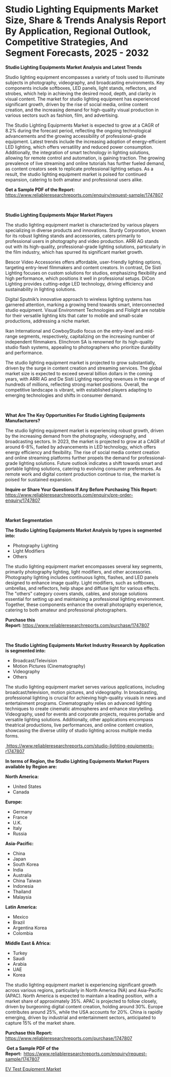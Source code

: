 <p><h1>Studio Lighting Equipments Market Size, Share & Trends Analysis Report By Application, Regional Outlook, Competitive Strategies, And Segment Forecasts, 2025 - 2032</h1></p><p><strong>Studio Lighting Equipments Market Analysis and Latest Trends</strong></p>
<p><p>Studio lighting equipment encompasses a variety of tools used to illuminate subjects in photography, videography, and broadcasting environments. Key components include softboxes, LED panels, light stands, reflectors, and strobes, which help in achieving the desired mood, depth, and clarity in visual content. The market for studio lighting equipment has experienced significant growth, driven by the rise of social media, online content creation, and the increasing demand for high-quality visual production in various sectors such as fashion, film, and advertising.</p><p>The Studio Lighting Equipments Market is expected to grow at a CAGR of 8.2% during the forecast period, reflecting the ongoing technological advancements and the growing accessibility of professional-grade equipment. Latest trends include the increasing adoption of energy-efficient LED lighting, which offers versatility and reduced power consumption. Additionally, the integration of smart technology in lighting solutions, allowing for remote control and automation, is gaining traction. The growing prevalence of live streaming and online tutorials has further fueled demand, as content creators seek to replicate professional lighting setups. As a result, the studio lighting equipment market is poised for continued expansion, catering to both amateur and professional users alike.</p></p>
<p><strong>Get a Sample PDF of the Report:&nbsp;</strong> <a href="https://www.reliableresearchreports.com/enquiry/request-sample/1747807?utm_campaign=2331&utm_medium=2&utm_source=Github&utm_content=ia&utm_term=18022025&utm_id=studio-lighting-equipments">https://www.reliableresearchreports.com/enquiry/request-sample/1747807</a></p>
<p>&nbsp;</p>
<p><strong>Studio Lighting Equipments Major Market Players</strong></p>
<p><p>The studio lighting equipment market is characterized by various players specializing in diverse products and innovations. Sturdy Corporation, known for its robust lighting stands and accessories, caters primarily to professional users in photography and video production. ARRI AG stands out with its high-quality, professional-grade lighting solutions, particularly in the film industry, which has spurred its significant market growth.</p><p>Bescor Video Accessories offers affordable, user-friendly lighting options, targeting entry-level filmmakers and content creators. In contrast, De Sisti Lighting focuses on custom solutions for studios, emphasizing flexibility and high performance, which positions it well in professional setups. DiCon Lighting provides cutting-edge LED technology, driving efficiency and sustainability in lighting solutions.</p><p>Digital Sputnik’s innovative approach to wireless lighting systems has garnered attention, marking a growing trend towards smart, interconnected studio equipment. Visual Environment Technologies and Flolight are notable for their versatile lighting kits that cater to mobile and small-scale productions, addressing a niche market.</p><p>Ikan International and CowboyStudio focus on the entry-level and mid-range segments, respectively, capitalizing on the increasing number of independent filmmakers. Elinchrom SA is renowned for its high-quality studio flash systems, appealing to photographers who prioritize durability and performance.</p><p>The studio lighting equipment market is projected to grow substantially, driven by the surge in content creation and streaming services. The global market size is expected to exceed several billion dollars in the coming years, with ARRI AG and De Sisti Lighting reporting revenues in the range of hundreds of millions, reflecting strong market positions. Overall, the competitive landscape is vibrant, with established players adapting to emerging technologies and shifts in consumer demand.</p></p>
<p>&nbsp;</p>
<p><strong>What Are The Key Opportunities For Studio Lighting Equipments Manufacturers?</strong></p>
<p><p>The studio lighting equipment market is experiencing robust growth, driven by the increasing demand from the photography, videography, and broadcasting sectors. In 2023, the market is projected to grow at a CAGR of around 6-8%, fueled by advancements in LED technology, which offers energy efficiency and flexibility. The rise of social media content creation and online streaming platforms further propels the demand for professional-grade lighting solutions. Future outlook indicates a shift towards smart and portable lighting solutions, catering to evolving consumer preferences. As remote work and digital content production continue to rise, the market is poised for sustained expansion.</p></p>
<p><strong>Inquire or Share Your Questions If Any Before Purchasing This Report:</strong> <a href="https://www.reliableresearchreports.com/enquiry/pre-order-enquiry/1747807?utm_campaign=2331&utm_medium=2&utm_source=Github&utm_content=ia&utm_term=18022025&utm_id=studio-lighting-equipments">https://www.reliableresearchreports.com/enquiry/pre-order-enquiry/1747807</a></p>
<p>&nbsp;</p>
<p><strong>Market Segmentation</strong></p>
<p><strong>The Studio Lighting Equipments Market Analysis by types is segmented into:</strong></p>
<p><ul><li>Photography Lighting</li><li>Light Modifiers</li><li>Others</li></ul></p>
<p><p>The studio lighting equipment market encompasses several key segments, primarily photography lighting, light modifiers, and other accessories. Photography lighting includes continuous lights, flashes, and LED panels designed to enhance image quality. Light modifiers, such as softboxes, umbrellas, and reflectors, help shape and diffuse light for various effects. The "others" category covers stands, cables, and storage solutions essential for setting up and maintaining a professional lighting environment. Together, these components enhance the overall photography experience, catering to both amateur and professional photographers.</p></p>
<p><strong>Purchase this Report:&nbsp;</strong><a href="https://www.reliableresearchreports.com/purchase/1747807?utm_campaign=2331&utm_medium=2&utm_source=Github&utm_content=ia&utm_term=18022025&utm_id=studio-lighting-equipments">https://www.reliableresearchreports.com/purchase/1747807</a></p>
<p>&nbsp;</p>
<p><strong>The Studio Lighting Equipments Market Industry Research by Application is segmented into:</strong></p>
<p><ul><li>Broadcast/Television</li><li>Motion Pictures (Cinematography)</li><li>Videography</li><li>Others</li></ul></p>
<p><p>The studio lighting equipment market serves various applications, including broadcast/television, motion pictures, and videography. In broadcasting, professional lighting is crucial for achieving high-quality visuals in news and entertainment programs. Cinematography relies on advanced lighting techniques to create cinematic atmospheres and enhance storytelling. Videography, used for events and corporate projects, requires portable and versatile lighting solutions. Additionally, other applications encompass theatrical productions, live performances, and online content creation, showcasing the diverse utility of studio lighting across multiple media forms.</p></p>
<p><a href="https://www.reliableresearchreports.com/studio-lighting-equipments-r1747807?utm_campaign=2331&utm_medium=2&utm_source=Github&utm_content=ia&utm_term=18022025&utm_id=studio-lighting-equipments">&nbsp;https://www.reliableresearchreports.com/studio-lighting-equipments-r1747807</a></p>
<p><strong>In terms of Region, the Studio Lighting Equipments Market Players available by Region are:</strong></p>
<p>
    <p> <strong> North America: </strong>
        <ul>
            <li>United States</li>
            <li>Canada</li>
        </ul>
        </p> 
    <p> <strong> Europe: </strong>
        <ul>
            <li>Germany</li>
            <li>France</li>
            <li>U.K.</li>
            <li>Italy</li>
            <li>Russia</li>
        </ul>
        </p> 
    <p> <strong> Asia-Pacific: </strong>
        <ul>
            <li>China</li>
            <li>Japan</li>
            <li>South Korea</li>
            <li>India</li>
            <li>Australia</li>
            <li>China Taiwan</li>
            <li>Indonesia</li>
            <li>Thailand</li>
            <li>Malaysia</li>
        </ul>
        </p> 
    <p> <strong> Latin America: </strong>
        <ul>
            <li>Mexico</li>
            <li>Brazil</li>
            <li>Argentina Korea</li>
            <li>Colombia</li>
        </ul>
        </p> 
    <p> <strong> Middle East & Africa: </strong>
        <ul>
            <li>Turkey</li>
            <li>Saudi</li>
            <li>Arabia</li>
            <li>UAE</li>
            <li>Korea</li>
        </ul>
    </p>
    </p>
<p><p>The studio lighting equipment market is experiencing significant growth across various regions, particularly in North America (NA) and Asia-Pacific (APAC). North America is expected to maintain a leading position, with a market share of approximately 35%. APAC is projected to follow closely, driven by burgeoning digital content creation, holding around 30%. Europe contributes around 25%, while the USA accounts for 20%. China is rapidly emerging, driven by industrial and entertainment sectors, anticipated to capture 15% of the market share.</p></p>
<p><strong>Purchase this Report: </strong><a href="https://www.reliableresearchreports.com/purchase/1747807?utm_campaign=2331&utm_medium=2&utm_source=Github&utm_content=ia&utm_term=18022025&utm_id=studio-lighting-equipments">https://www.reliableresearchreports.com/purchase/1747807</a></p>
<p>&nbsp;<strong>Get a Sample PDF of the Report:&nbsp;&nbsp;</strong><a href="https://www.reliableresearchreports.com/enquiry/request-sample/1747807?utm_campaign=2331&utm_medium=2&utm_source=Github&utm_content=ia&utm_term=18022025&utm_id=studio-lighting-equipments">https://www.reliableresearchreports.com/enquiry/request-sample/1747807</a></p>
<p><strong></strong></p>
<p><p><a href="https://github.com/domoniqueluoma76/Market-Research-Report-List-1/blob/main/ev-test-equipment-market.md?utm_campaign=2331&utm_medium=2&utm_source=Github&utm_content=ia&utm_term=18022025&utm_id=studio-lighting-equipments">EV Test Equipment Market</a></p></p>